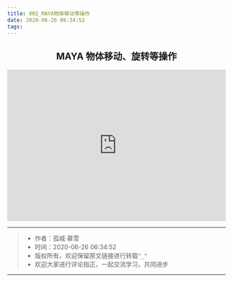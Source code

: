 ```yaml
---
title: 002_MAYA物体移动等操作
date: 2020-06-26 06:34:52
tags:
---
```


## <center> MAYA 物体移动、旋转等操作 </center> 

<iframe 
    width="100%" 
    height="350" 
    src='https://player.youku.com/embed/XNDcyODM0MTEwNA=='
    scrolling="no"
    border="0"
    frameborder="no"
    framespacing="0" 
    'allowfullscreen'>
</iframe>


---
> * 作者：孤城·慕雪
> * 时间：2020-06-26 06:34:52
> * 版权所有，欢迎保留原文链接进行转载`^_^`
> * 欢迎大家进行评论指正，一起交流学习，共同进步
---
